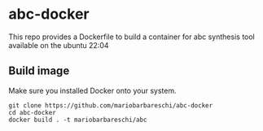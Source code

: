 # abc-docker
This repo provides a Dockerfile to build a container for abc synthesis tool available on the ubuntu 22:04

## Build image
Make sure you installed Docker onto your system.
```
git clone https://github.com/mariobarbareschi/abc-docker
cd abc-docker
docker build . -t mariobarbareschi/abc
```
